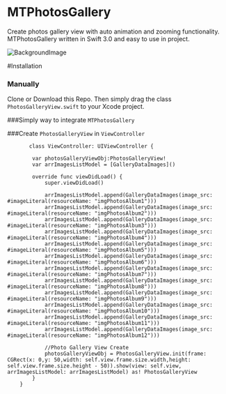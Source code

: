 # MTPhotosGallery
Create photos gallery view with auto animation and zooming functionality.
MTPhotosGallery written in Swift 3.0 and easy to use in project.

![BackgroundImage](https://github.com/manekdilip/MTPhotosGallery/blob/master/Images/MTPhotosGallery.gif)

#Installation

### Manually

Clone or Download this Repo. Then simply drag the class ```PhotosGalleryView.swift``` to your Xcode project.


###Simply way to integrate ```MTPhotosGallery```

###Create ```PhotosGalleryView``` in ```ViewController```

```
       class ViewController: UIViewController {

        var photosGalleryViewObj:PhotosGalleryView!
        var arrImagesListModel = [GalleryDataImages]()

        override func viewDidLoad() {
            super.viewDidLoad()

            arrImagesListModel.append(GalleryDataImages(image_src: #imageLiteral(resourceName: "imgPhotosAlbum1")))
            arrImagesListModel.append(GalleryDataImages(image_src: #imageLiteral(resourceName: "imgPhotosAlbum2")))
            arrImagesListModel.append(GalleryDataImages(image_src: #imageLiteral(resourceName: "imgPhotosAlbum3")))
            arrImagesListModel.append(GalleryDataImages(image_src: #imageLiteral(resourceName: "imgPhotosAlbum4")))
            arrImagesListModel.append(GalleryDataImages(image_src: #imageLiteral(resourceName: "imgPhotosAlbum5")))
            arrImagesListModel.append(GalleryDataImages(image_src: #imageLiteral(resourceName: "imgPhotosAlbum6")))
            arrImagesListModel.append(GalleryDataImages(image_src: #imageLiteral(resourceName: "imgPhotosAlbum7")))
            arrImagesListModel.append(GalleryDataImages(image_src: #imageLiteral(resourceName: "imgPhotosAlbum8")))
            arrImagesListModel.append(GalleryDataImages(image_src: #imageLiteral(resourceName: "imgPhotosAlbum9")))
            arrImagesListModel.append(GalleryDataImages(image_src: #imageLiteral(resourceName: "imgPhotosAlbum10")))
            arrImagesListModel.append(GalleryDataImages(image_src: #imageLiteral(resourceName: "imgPhotosAlbum11")))
            arrImagesListModel.append(GalleryDataImages(image_src: #imageLiteral(resourceName: "imgPhotosAlbum12")))

            //Photo Gallery View Create
            photosGalleryViewObj = PhotosGalleryView.init(frame: CGRect(x: 0,y: 50,width: self.view.frame.size.width,height:              self.view.frame.size.height - 50)).show(view: self.view, arrImagesListModel: arrImagesListModel) as! PhotosGalleryView
        }
    }
```
